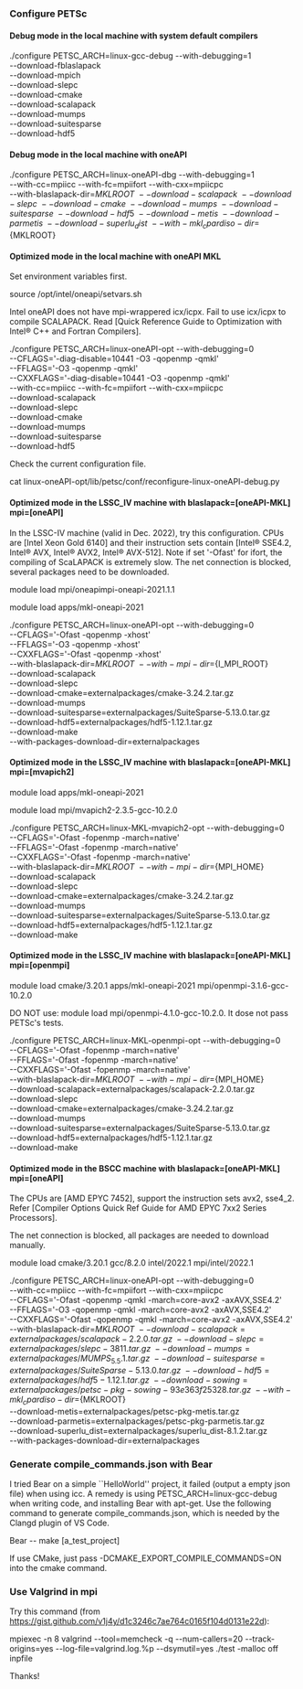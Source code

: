 ### Configure PETSc

#### Debug mode in the local machine with system default compilers
./configure PETSC_ARCH=linux-gcc-debug --with-debugging=1 \
--download-fblaslapack \
--download-mpich  \
--download-slepc \
--download-cmake \
--download-scalapack \
--download-mumps \
--download-suitesparse \
--download-hdf5

#### Debug mode in the local machine with oneAPI
./configure PETSC_ARCH=linux-oneAPI-dbg --with-debugging=1 \
--with-cc=mpiicc --with-fc=mpiifort --with-cxx=mpiicpc \
--with-blaslapack-dir=${MKLROOT} \
--download-scalapack \
--download-slepc \
--download-cmake \
--download-mumps \
--download-suitesparse \
--download-hdf5 \
--download-metis \
--download-parmetis \
--download-superlu_dist \
--with-mkl_cpardiso-dir=${MKLROOT} 

#### Optimized mode in the local machine with oneAPI MKL
Set environment variables first.

source /opt/intel/oneapi/setvars.sh

Intel oneAPI does not have mpi-wrappered icx/icpx. Fail to use icx/icpx to compile SCALAPACK.
Read [Quick Reference Guide to Optimization with Intel® C++ and Fortran Compilers].

./configure PETSC_ARCH=linux-oneAPI-opt --with-debugging=0 \
--CFLAGS='-diag-disable=10441 -O3 -qopenmp -qmkl' \
--FFLAGS='-O3 -qopenmp -qmkl' \
--CXXFLAGS='-diag-disable=10441 -O3 -qopenmp -qmkl' \
--with-cc=mpiicc --with-fc=mpiifort --with-cxx=mpiicpc \
--download-scalapack \
--download-slepc \
--download-cmake \
--download-mumps \
--download-suitesparse \
--download-hdf5

Check the current configuration file.

cat linux-oneAPI-opt/lib/petsc/conf/reconfigure-linux-oneAPI-debug.py 

#### Optimized mode in the LSSC_IV machine with blaslapack=[oneAPI-MKL] mpi=[oneAPI]
In the LSSC-IV machine (valid in Dec. 2022), try this configuration. 
CPUs are [Intel Xeon Gold 6140] and their instruction sets contain [Intel® SSE4.2, Intel® AVX, Intel® AVX2, Intel® AVX-512].
Note if set '-Ofast' for ifort, the compiling of ScaLAPACK is extremely slow.
The net connection is blocked, several packages need to be downloaded.

module load mpi/oneapimpi-oneapi-2021.1.1

module load apps/mkl-oneapi-2021

./configure PETSC_ARCH=linux-oneAPI-opt --with-debugging=0 \
--CFLAGS='-Ofast -qopenmp -xhost' \
--FFLAGS='-O3 -qopenmp -xhost' \
--CXXFLAGS='-Ofast -qopenmp -xhost' \
--with-blaslapack-dir=${MKLROOT} \
--with-mpi-dir=${I_MPI_ROOT} \
--download-scalapack \
--download-slepc \
--download-cmake=externalpackages/cmake-3.24.2.tar.gz \
--download-mumps \
--download-suitesparse=externalpackages/SuiteSparse-5.13.0.tar.gz \
--download-hdf5=externalpackages/hdf5-1.12.1.tar.gz \
--download-make \
--with-packages-download-dir=externalpackages

#### Optimized mode in the LSSC_IV machine with blaslapack=[oneAPI-MKL] mpi=[mvapich2]

module load apps/mkl-oneapi-2021

module load mpi/mvapich2-2.3.5-gcc-10.2.0

./configure PETSC_ARCH=linux-MKL-mvapich2-opt --with-debugging=0 \
--CFLAGS='-Ofast -fopenmp -march=native' \
--FFLAGS='-Ofast -fopenmp -march=native' \
--CXXFLAGS='-Ofast -fopenmp -march=native' \
--with-blaslapack-dir=${MKLROOT} \
--with-mpi-dir=${MPI_HOME} \
--download-scalapack \
--download-slepc \
--download-cmake=externalpackages/cmake-3.24.2.tar.gz \
--download-mumps \
--download-suitesparse=externalpackages/SuiteSparse-5.13.0.tar.gz \
--download-hdf5=externalpackages/hdf5-1.12.1.tar.gz \
--download-make 

#### Optimized mode in the LSSC_IV machine with blaslapack=[oneAPI-MKL] mpi=[openmpi]

module load cmake/3.20.1 apps/mkl-oneapi-2021 mpi/openmpi-3.1.6-gcc-10.2.0

DO NOT use: module load mpi/openmpi-4.1.0-gcc-10.2.0. It dose not pass PETSc's tests.

./configure PETSC_ARCH=linux-MKL-openmpi-opt --with-debugging=0 \
--CFLAGS='-Ofast -fopenmp -march=native' \
--FFLAGS='-Ofast -fopenmp -march=native' \
--CXXFLAGS='-Ofast -fopenmp -march=native' \
--with-blaslapack-dir=${MKLROOT} \
--with-mpi-dir=${MPI_HOME} \
--download-scalapack=externalpackages/scalapack-2.2.0.tar.gz \
--download-slepc \
--download-cmake=externalpackages/cmake-3.24.2.tar.gz \
--download-mumps \
--download-suitesparse=externalpackages/SuiteSparse-5.13.0.tar.gz \
--download-hdf5=externalpackages/hdf5-1.12.1.tar.gz \
--download-make 

#### Optimized mode in the BSCC machine with blaslapack=[oneAPI-MKL] mpi=[oneAPI]
The CPUs are [AMD EPYC 7452], support the instruction sets avx2, sse4_2. Refer [Compiler Options Quick Ref Guide for AMD EPYC 7xx2 Series Processors].

The net connection is blocked, all packages are needed to download manually.

module load cmake/3.20.1 gcc/8.2.0 intel/2022.1 mpi/intel/2022.1

./configure PETSC_ARCH=linux-oneAPI-opt --with-debugging=0 \
--with-cc=mpiicc --with-fc=mpiifort --with-cxx=mpiicpc \
--CFLAGS='-Ofast -qopenmp -qmkl -march=core-avx2 -axAVX,SSE4.2' \
--FFLAGS='-O3 -qopenmp -qmkl -march=core-avx2 -axAVX,SSE4.2' \
--CXXFLAGS='-Ofast -qopenmp -qmkl -march=core-avx2 -axAVX,SSE4.2' \
--with-blaslapack-dir=${MKLROOT} \
--download-scalapack=externalpackages/scalapack-2.2.0.tar.gz \
--download-slepc=externalpackages/slepc-3811.tar.gz \
--download-mumps=externalpackages/MUMPS_5.5.1.tar.gz \
--download-suitesparse=externalpackages/SuiteSparse-5.13.0.tar.gz \
--download-hdf5=externalpackages/hdf5-1.12.1.tar.gz \
--download-sowing=externalpackages/petsc-pkg-sowing-93e363f25328.tar.gz \
--with-mkl_cpardiso-dir=${MKLROOT} \
--download-metis=externalpackages/petsc-pkg-metis.tar.gz \
--download-parmetis=externalpackages/petsc-pkg-parmetis.tar.gz \
--download-superlu_dist=externalpackages/superlu_dist-8.1.2.tar.gz \
--with-packages-download-dir=externalpackages


### Generate compile_commands.json with Bear
I tried Bear on a simple ``HelloWorld'' project, it failed (output a empty json file) when using icc.
A remedy is using PETSC_ARCH=linux-gcc-debug when writing code, and installing Bear with apt-get.
Use the following command to generate compile_commands.json, which is needed by the Clangd plugin of VS Code. 

Bear -- make [a_test_project]

If use CMake, just pass -DCMAKE_EXPORT_COMPILE_COMMANDS=ON into the cmake command.

### Use Valgrind in mpi
Try this command (from https://gist.github.com/v1j4y/d1c3246c7ae764c0165f104d0131e22d):

mpiexec -n 8 valgrind --tool=memcheck -q --num-callers=20 --track-origins=yes --log-file=valgrind.log.%p --dsymutil=yes ./test -malloc off inpfile

Thanks!
